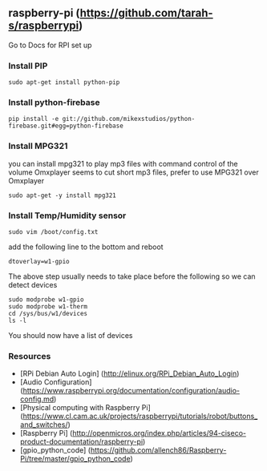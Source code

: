 ## raspberry-pi (https://github.com/tarah-s/raspberrypi)

Go to Docs for RPI set up

 

### Install PIP 

``` 
sudo apt-get install python-pip
```


### Install python-firebase 

``` 
pip install -e git://github.com/mikexstudios/python-firebase.git#egg=python-firebase
```


### Install MPG321
you can install mpg321 to play mp3 files with command control of the volume
Omxplayer seems to cut short mp3 files, prefer to use MPG321 over Omxplayer

``` 
sudo apt-get -y install mpg321
```
 


### Install Temp/Humidity sensor

``` 
sudo vim /boot/config.txt 
```

add the following line to the bottom and reboot

``` 
dtoverlay=w1-gpio

```

The above step usually needs to take place before the following so we can detect devices

``` 
sudo modprobe w1-gpio
sudo modprobe w1-therm
cd /sys/bus/w1/devices
ls -l
```

You should now have a list of devices



### Resources
* [RPi Debian Auto Login] (http://elinux.org/RPi_Debian_Auto_Login) 
* [Audio Configuration] (https://www.raspberrypi.org/documentation/configuration/audio-config.md) 
* [Physical computing with Raspberry Pi] (https://www.cl.cam.ac.uk/projects/raspberrypi/tutorials/robot/buttons_and_switches/) 
* [Raspberry Pi] (http://openmicros.org/index.php/articles/94-ciseco-product-documentation/raspberry-pi) 
* [gpio_python_code] (https://github.com/allench86/Raspberry-Pi/tree/master/gpio_python_code) 